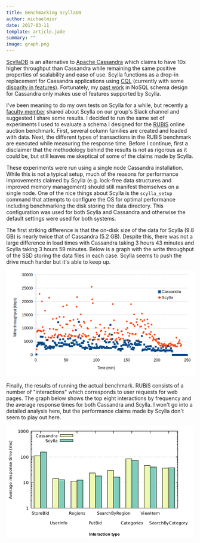 ```yaml
---
title: Benchmarking ScyllaDB
author: michaelmior
date: 2017-03-11
template: article.jade
summary: ""
image: graph.png
---
```


[ScyllaDB](http://www.scylladb.com/) is an alternative to [Apache Cassandra](https://cassandra.apache.org/) which claims to have 10x higher throughput than Cassandra while remaining the same positive properties of scalability and ease of use.
Scylla functions as a drop-in replacement for Cassandra applications using [CQL](https://docs.datastax.com/en/cql/3.1/index.html) (currently with some [disparity in features](http://www.scylladb.com/technology/status/)).
Fortunately, my [past work](/projects/NoSE/) in NoSQL schema design for Cassandra only makes use of features supported by Scylla.

I've been meaning to do my own tests on Scylla for a while, but recently [a faculty member](https://cs.uwaterloo.ca/~jimmylin/) shared about Scylla on our group's Slack channel and suggested I share some results.
I decided to run the same set of experiments I used to evaluate a schema I designed for the [RUBiS](http://rubis.ow2.org/) online auction benchmark.
First, several column families are created and loaded with data.
Next, the different types of transactions in the RUBiS benchmark are executed while measuring the response time.
Before I continue, first a disclaimer that the methodology behind the results is not as rigorous as it could be, but still leaves me skeptical of some of the claims made by Scylla.

These experiments were run using a single node Cassandra installation.
While this is not a typical setup, much of the reasons for performance improvements claimed by Scylla (e.g. lock-free data structures and improved memory management) should still manifest themselves on a single node.
One of the nice things about Scylla is the `scylla_setup` command that attempts to configure the OS for optimal performance including benchmarking the disk storing the data directory.
This configuration was used for both Scylla and Cassandra and otherwise the default settings were used for both systems.

The first striking difference is that the on-disk size of the data for Scylla (9.8 GB) is nearly twice that of Cassandra (5.2 GB).
Despite this, there was not a large difference in load times with Cassandra taking 3 hours 43 minutes and Scylla taking 3 hours 59 minutes.
Below is a graph with the write throughput of the SSD storing the data files in each case.
Scylla seems to push the drive much harder but it's able to keep up.

![Write throughput while loading](write-throughput.png)

Finally, the results of running the actual benchmark.
RUBiS consists of a number of "interactions" which corresponds to user requests for web pages.
The graph below shows the top eight interactions by frequency and the average response times for both Cassandra and Scylla.
I won't go into a detailed analysis here, but the performance claims made by Scylla don't seem to play out here.

![RUBiS benchmark comparison](compare.png)
